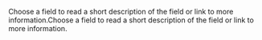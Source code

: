 <span data-ttu-id="9fa21-101">Choose a field to read a short description of the field or link to more information.</span><span class="sxs-lookup"><span data-stu-id="9fa21-101">Choose a field to read a short description of the field or link to more information.</span></span>
